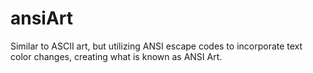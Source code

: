 # ansiArt
 
Similar to ASCII art, but utilizing ANSI escape codes to incorporate text color changes, creating what is known as ANSI Art.
